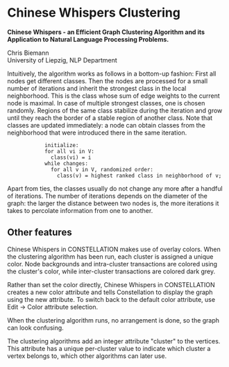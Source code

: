<link href="https://andybrewer.github.io/mvp/mvp.css" rel="stylesheet"></link>

# Chinese Whispers Clustering

**Chinese Whispers - an Efficient Graph Clustering Algorithm and its
Application to Natural Language Processing Problems.**

  
Chris Biemann  
University of Liepzig, NLP Department

Intuitively, the algorithm works as follows in a bottom-up fashion:
First all nodes get different classes. Then the nodes are processed for
a small number of iterations and inherit the strongest class in the
local neighborhood. This is the class whose sum of edge weights to the
current node is maximal. In case of multiple strongest classes, one is
chosen randomly. Regions of the same class stabilize during the
iteration and grow until they reach the border of a stable region of
another class. Note that classes are updated immediately: a node can
obtain classes from the neighborhood that were introduced there in the
same iteration.

                initialize:
                for all vi in V:
                  class(vi) = i
                while changes:
                  for all v in V, randomized order:
                    class(v) = highest ranked class in neighborhood of v;
            

Apart from ties, the classes usually do not change any more after a
handful of iterations. The number of iterations depends on the diameter
of the graph: the larger the distance between two nodes is, the more
iterations it takes to percolate information from one to another.

## Other features

Chinese Whispers in CONSTELLATION makes use of overlay colors. When the
clustering algorithm has been run, each cluster is assigned a unique
color. Node backgrounds and intra-cluster transactions are colored using
the cluster's color, while inter-cluster transactions are colored dark
grey.

Rather than set the color directly, Chinese Whispers in CONSTELLATION
creates a new color attribute and tells Constellation to display the
graph using the new attribute. To switch back to the default color
attribute, use Edit → Color attribute selection.

When the clustering algorithm runs, no arrangement is done, so the graph
can look confusing.

The clustering algorithms add an integer attribute "cluster" to the
vertices. This attribute has a unique per-cluster value to indicate
which cluster a vertex belongs to, which other algorithms can later use.
